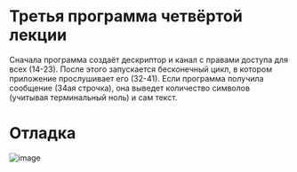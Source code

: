 # Третья программа четвёртой лекции

Сначала программа создаёт дескриптор и канал с правами доступа для всех (14-23). После этого запускается бесконечный цикл, в котором приложение прослушивает его (32-41).
Если программа получила сообщение (34ая строчка), она выведет количество символов (учитывая терминальный ноль) и сам текст.

# Отладка
![image](https://user-images.githubusercontent.com/97570662/168876137-9733c57d-e97b-48ed-8660-5b3e7f443388.png)


